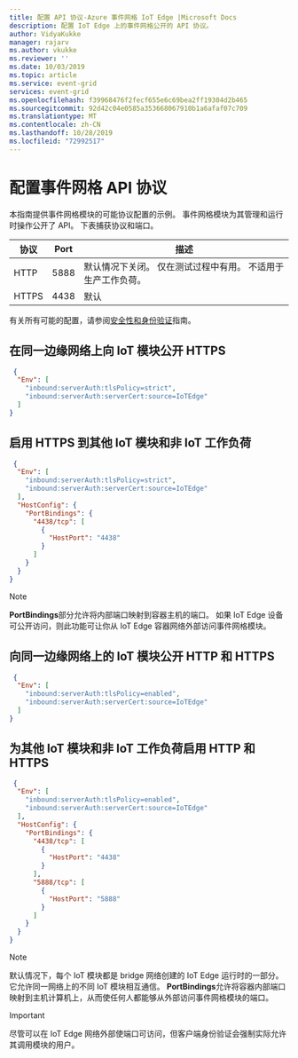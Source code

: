 ```yaml
---
title: 配置 API 协议-Azure 事件网格 IoT Edge |Microsoft Docs
description: 配置 IoT Edge 上的事件网格公开的 API 协议。
author: VidyaKukke
manager: rajarv
ms.author: vkukke
ms.reviewer: ''
ms.date: 10/03/2019
ms.topic: article
ms.service: event-grid
services: event-grid
ms.openlocfilehash: f39968476f2fecf655e6c69bea2ff19304d2b465
ms.sourcegitcommit: 92d42c04e0585a353668067910b1a6afaf07c709
ms.translationtype: MT
ms.contentlocale: zh-CN
ms.lasthandoff: 10/28/2019
ms.locfileid: "72992517"
---
```

# <a name="configure-event-grid-api-protocols"></a>配置事件网格 API 协议

本指南提供事件网格模块的可能协议配置的示例。 事件网格模块为其管理和运行时操作公开了 API。 下表捕获协议和端口。

| 协议 | Port | 描述 |
| ---------------- | ------------ | ------------ |
| HTTP | 5888 | 默认情况下关闭。 仅在测试过程中有用。 不适用于生产工作负荷。
| HTTPS | 4438 | 默认

有关所有可能的配置，请参阅[安全性和身份验证](security-authentication.md)指南。

## <a name="expose-https-to-iot-modules-on-the-same-edge-network"></a>在同一边缘网络上向 IoT 模块公开 HTTPS

```json
 {
  "Env": [
    "inbound:serverAuth:tlsPolicy=strict",
    "inbound:serverAuth:serverCert:source=IoTEdge"
  ]
}
 ```

## <a name="enable-https-to-other-iot-modules-and-non-iot-workloads"></a>启用 HTTPS 到其他 IoT 模块和非 IoT 工作负荷

```json
 {
  "Env": [
    "inbound:serverAuth:tlsPolicy=strict",
    "inbound:serverAuth:serverCert:source=IoTEdge"
  ],
  "HostConfig": {
    "PortBindings": {
      "4438/tcp": [
        {
          "HostPort": "4438"
        }
      ]
    }
  }
}
 ```

>[!NOTE]
> **PortBindings**部分允许将内部端口映射到容器主机的端口。 如果 IoT Edge 设备可公开访问，则此功能可让你从 IoT Edge 容器网络外部访问事件网格模块。

## <a name="expose-http-and-https-to-iot-modules-on-the-same-edge-network"></a>向同一边缘网络上的 IoT 模块公开 HTTP 和 HTTPS

```json
 {
  "Env": [
    "inbound:serverAuth:tlsPolicy=enabled",
    "inbound:serverAuth:serverCert:source=IoTEdge"
  ]
}
 ```

## <a name="enable-http-and-https-to-other-iot-modules-and-non-iot-workloads"></a>为其他 IoT 模块和非 IoT 工作负荷启用 HTTP 和 HTTPS

```json
 {
  "Env": [
    "inbound:serverAuth:tlsPolicy=enabled",
    "inbound:serverAuth:serverCert:source=IoTEdge"
  ],
  "HostConfig": {
    "PortBindings": {
      "4438/tcp": [
        {
          "HostPort": "4438"
        }
      ],
      "5888/tcp": [
        {
          "HostPort": "5888"
        }
      ]
    }
  }
}
 ```

>[!NOTE]
> 默认情况下，每个 IoT 模块都是 bridge 网络创建的 IoT Edge 运行时的一部分。 它允许同一网络上的不同 IoT 模块相互通信。 **PortBindings**允许将容器内部端口映射到主机计算机上，从而使任何人都能够从外部访问事件网格模块的端口。

>[!IMPORTANT]
> 尽管可以在 IoT Edge 网络外部使端口可访问，但客户端身份验证会强制实际允许其调用模块的用户。
